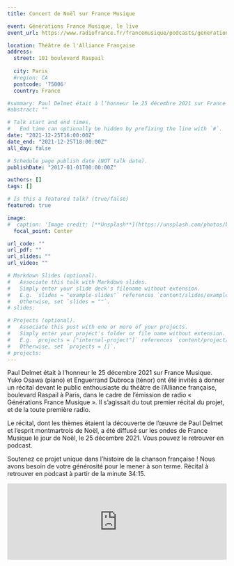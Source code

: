 ```yaml
---
title: Concert de Noël sur France Musique

event: Générations France Musique, le live
event_url: https://www.radiofrance.fr/francemusique/podcasts/generations-france-musique-le-live

location: Théâtre de l'Alliance Française
address:
  street: 101 boulevard Raspail
 
  city: Paris
  #region: CA
  postcode: '75006'
  country: France

#summary: Paul Delmet était à l’honneur le 25 décembre 2021 sur France Musique. 
#abstract: ""

# Talk start and end times.
#   End time can optionally be hidden by prefixing the line with `#`.
date: "2021-12-25T16:00:00Z"
date_end: "2021-12-25T18:00:00Z"
all_day: false

# Schedule page publish date (NOT talk date).
publishDate: "2017-01-01T00:00:00Z"

authors: []
tags: []

# Is this a featured talk? (true/false)
featured: true

image:
#  caption: 'Image credit: [**Unsplash**](https://unsplash.com/photos/bzdhc5b3Bxs)'
  focal_point: Center

url_code: ""
url_pdf: ""
url_slides: ""
url_video: ""

# Markdown Slides (optional).
#   Associate this talk with Markdown slides.
#   Simply enter your slide deck's filename without extension.
#   E.g. `slides = "example-slides"` references `content/slides/example-slides.md`.
#   Otherwise, set `slides = ""`.
# slides:

# Projects (optional).
#   Associate this post with one or more of your projects.
#   Simply enter your project's folder or file name without extension.
#   E.g. `projects = ["internal-project"]` references `content/project/deep-learning/index.md`.
#   Otherwise, set `projects = []`.
# projects:
---
```


Paul Delmet était à l’honneur le 25 décembre 2021 sur France Musique. Yuko Osawa (piano) et Enguerrand Dubroca (ténor) ont été invités à donner un récital devant le public enthousiaste du théâtre de l’Alliance française, boulevard Raspail à Paris, dans le cadre de l’émission de radio « Générations France Musique ». Il s’agissait du tout premier récital du projet, et de la toute première radio.

Le récital, dont les thèmes étaient la découverte de l’œuvre de Paul Delmet et l’esprit montmartrois de Noël, a été diffusé sur les ondes de France Musique le jour de Noël, le 25 décembre 2021. Vous pouvez le retrouver en podcast.

Soutenez ce projet unique dans l’histoire de la chanson française ! Nous avons besoin de votre générosité pour le mener à son terme.
Récital à retrouver en podcast à partir de la minute 34:15.

<iframe allow="autoplay *; encrypted-media *; fullscreen *" frameborder="0" height="175" style="width:100%;max-width:720px;overflow:hidden;background:transparent;" sandbox="allow-forms allow-popups allow-same-origin allow-scripts allow-storage-access-by-user-activation allow-top-navigation-by-user-activation" src="https://embed.podcasts.apple.com/us/podcast/la-ma%C3%AEtrise-notre-dame-de-paris-orlando-bass/id1434979396?i=1000546102627?start=40"></iframe>